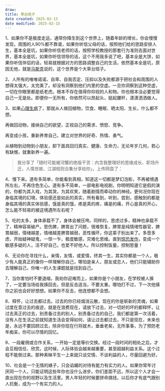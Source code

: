 ```yaml
---
draw:
title: 草台班子
date created: 2025-02-15
date modified: 2025-02-15
---
```


1、如果你不是极度走运，通常你降生到这个世界上，随着年龄的增长，你会慢慢发现，周围的人90%都不靠谱，如果你听信父母的话，按照他们给的思路安排人生，基本全是坑，如果你听信老师的话，按照学校教授的那套行为准则去面对世界，基本全是坑，如果你听信领导的话，这个不用我多说了吧，基本全是大饼，如果你听信伴侣的话，轻易就根据对方的思路调整自己的生活，依然基本全是坑，原因无他，就是[马斯克](https://zhida.zhihu.com/search?content_id=712525298&content_type=Answer&match_order=1&q=%E9%A9%AC%E6%96%AF%E5%85%8B&zhida_source=entity)说的，这个世界是个大草台班子。

2、人所有的唯唯诺诺、自卑、自我否定、压抑以及失败都源于把社会和周围的人想得太强大，太完美了。却没有洞察到他们内里的空虚。一旦你洞察到这种空虚，一切在你眼里都是纸老虎。根本不存在值得你仰视的人和物。你也根本没必要觉得自己一无是处。即便你一无所有，你依然可以昂起头，挺起腰杆，潇潇洒洒做人。

3、如果[心理生病](https://zhida.zhihu.com/search?content_id=712525298&content_type=Answer&match_order=1&q=%E5%BF%83%E7%90%86%E7%94%9F%E7%97%85&zhida_source=entity)了，那就从人做回植物，饮食、睡眠、晒太阳、生长，什么都不想。

再做回动物，接纳自己的欲望，正视自己的需求、愤怒、竞争。

再变成小孩，重新养育自己，建立对世界的好奇、热情、勇气。

从植物到动物到小朋友，卸下面具回归真实、健康、生命力，无论年岁几何，若心有缺憾，就重新养一遍。

> 我分享了「随时可能被河蟹的绝版干货：内含我整理好的思维成长、职场升迁，人情世故、江湖规则合集分享给你」，上传网盘了：

4、慢下来。道有多简单，你能看到真相，知道这一切都是梦幻泡影，不再被境遇所左右，不再住色生心。道有多不简单，一部电影电视剧，你明明知道它是假的演的，你都为其入戏，为其哭，为其欢笑，随着剧情而牵动你的神经。更何况你现在身临其境的幻境，体验感还是如此的真实，所有看到，听到，尝到，感触到的都是身临其境的真实体验感，饿是真的饿，疼是真的疼，痛是的痛，开心是真的开心，怎么能不轻易的被这境遇所左右呢？

5、吃的太多，身体承载不了，身体会被压垮。同样的，思虑过多，精神也承载不了，精神容易破产。思伤脾，脾胃出了问题，很难恢复。脾胃是纯情绪性器官，脾胃越弱，情绪越差，情绪越差脾胃越弱，恶性循环，你这辈子别出来了。多思多虑，开始疑神疑鬼，一惊一乍，极度敏感，灾难化思维。直到[惊恐发作](https://zhida.zhihu.com/search?content_id=712525298&content_type=Answer&match_order=1&q=%E6%83%8A%E6%81%90%E5%8F%91%E4%BD%9C&zhida_source=entity)，变成一个敏感多疑的人，活不好自己，也爱不好他人。所以控制饭量，控制思量！

6、无论你在寻找什么，亲情，友情，或爱情，终其一生，其实你都是一个人，极少有人能真正的像你一样理解你自己，哪怕是亲人，朋友或恋人，他们只能辅助你去理解自己，你唯一的人生课题就是找到自己。

7、当你害怕时不要退缩，我劝你迎难而上，如果你是个小朋友，在学校被人揍了，一定要当场给我揍回去，但是反击适当，不要太重。哪怕打不过，下一次他揍你之前也会好好想想。如果你不反击，他连想都不会想。

8、释怀，让过去都过去。过去的你已经烟消云散，现在的你是崭新的灵魂，如果过度在意过去的痕迹，就是在浪费现在，请放下过去，对一切好的坏的都释怀，让过去真正的过去，别责备过去的别人，别责备过去的自己，我们都是第一次活着，没有人在生活之前就知道生活会变得如何，请让过去都过去，不只是现在，未来也是，永远不要回顾过去，除非你现在行将就木，垂垂老矣，无所事事，为了预防老年痴呆，你可以尽情的回忆。

9、一段雇佣或合作关系，一开始一定是等价交换。经过一段时间的相处之后，才会互相信任、欣赏。这时候，人际体验会越来越重要，甚至超越利益关系。这个过程不能倒过来。那种素昧平生一上来就只谈交情、不谈利益的人，尽量回避为好。

10、社会是一个无情的婊子，只会谄媚的对待有能力有实力的人。如果你常年讨厌同一个人，只能证明这些年你也没什么进步。你们差距不远，所以这个人才会一直出现在你的视野以及生活里。男人年轻的时候要拼命搞钱，以后你才有底气跟别人抗衡，成为一个有实力的人。
